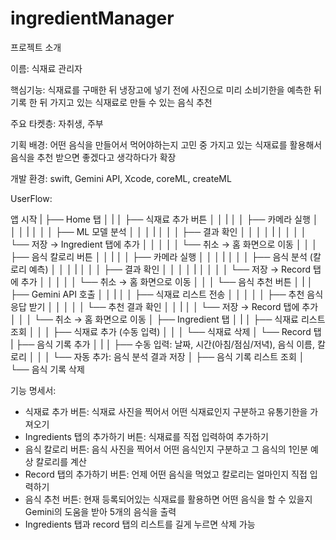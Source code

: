 # ingredientManager

프로젝트 소개 

이름: 식재료 관리자

핵심기능: 식재료를 구매한 뒤 냉장고에 넣기 전에 사진으로 미리 소비기한을 예측한 뒤 기록 한 뒤 가지고 있는 식재료로 만들 수 있는 음식 추천

주요 타켓층: 자취생, 주부

기획 배경: 어떤 음식을 만들어서 먹어야하는지 고민 중 가지고 있는 식재료를 활용해서 음식을 추천 받으면 좋겠다고 생각하다가 확장

개발 환경: swift, Gemini API, Xcode, coreML, createML

UserFlow:

앱 시작
   |
   ├── Home 탭
   │      |
   │      ├── 식재료 추가 버튼
   │      │       |
   │      │       ├── 카메라 실행
   │      │       │       |
   │      │       │       ├── ML 모델 분석
   │      │       │       |
   │      │       │       ├── 결과 확인
   │      │       │       │       |
   │      │       │       │       └── 저장 → Ingredient 탭에 추가
   │      │       │
   │      │       └── 취소 → 홈 화면으로 이동
   │      │
   │      ├── 음식 칼로리 버튼
   │      │       |
   │      │       ├── 카메라 실행
   │      │       │       |
   │      │       │       ├── 음식 분석 (칼로리 예측)
   │      │       │       |
   │      │       │       ├── 결과 확인
   │      │       │       │       |
   │      │       │       │       └── 저장 → Record 탭에 추가
   │      │       │
   │      │       └── 취소 → 홈 화면으로 이동
   │      │
   │      └── 음식 추천 버튼
   │              |
   │              ├── Gemini API 호출
   │              │       |
   │              │       ├── 식재료 리스트 전송
   │              │       │
   │              │       ├── 추천 음식 응답 받기
   │              │       │
   │              │       └── 추천 결과 확인
   │              │               |
   │              │               └── 저장 → Record 탭에 추가
   │              │
   │              └── 취소 → 홈 화면으로 이동
   │
   ├── Ingredient 탭
   │      |
   │      ├── 식재료 리스트 조회
   │      │
   │      ├── 식재료 추가 (수동 입력)
   │      │
   │      └── 식재료 삭제
   │
   └── Record 탭
          |
          ├── 음식 기록 추가
          │       |
          │       ├── 수동 입력: 날짜, 시간(아침/점심/저녁), 음식 이름, 칼로리
          │       │
          │       └── 자동 추가: 음식 분석 결과 저장
          │
          ├── 음식 기록 리스트 조회
          │
          └── 음식 기록 삭제



기능 명세서: 
- 식재료 추가 버튼: 식재료 사진을 찍어서 어떤 식재료인지 구분하고 유통기한을 가져오기
- Ingredients 탭의 추가하기 버튼: 식재료를 직접 입력하여 추가하기
- 음식 칼로리 버튼: 음식 사진을 찍어서 어떤 음식인지 구분하고 그 음식의 1인분 예상 칼로리를 계산
- Record 탭의 추가하기 버튼: 언제 어떤 음식을 먹었고 칼로리는 얼마인지 직접 입력하기
- 음식 추천 버튼: 현재 등록되어있는 식재료를 활용하면 어떤 음식을 할 수 있을지 Gemini의 도움을 받아 5개의 음식을 출력
- Ingredients 탭과 record 탭의 리스트를 길게 누르면 삭제 가능
